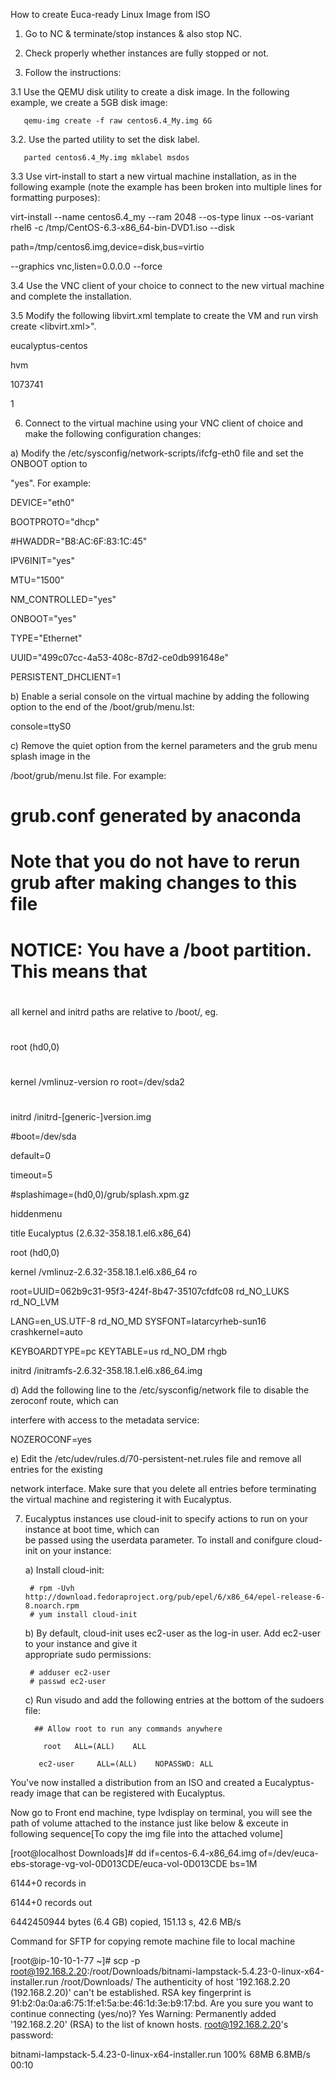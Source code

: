 How to create Euca-ready Linux Image from ISO 

1. Go to NC & terminate/stop instances & also stop NC.

2. Check properly whether instances are fully stopped or not.

3. Follow the instructions:


3.1  Use the QEMU disk utility to create a disk image. In the following example, we create a 5GB disk 
       image:



       qemu-img create -f raw centos6.4_My.img 6G

 

3.2. Use the parted utility to set the disk label.



       parted centos6.4_My.img mklabel msdos



3.3 Use virt-install to start a new virtual machine installation, as in the following example (note the example has been broken into multiple lines for formatting purposes):



virt-install --name centos6.4_my --ram 2048 --os-type linux --os-variant rhel6 -c /tmp/CentOS-6.3-x86_64-bin-DVD1.iso --disk

path=/tmp/centos6.img,device=disk,bus=virtio

--graphics vnc,listen=0.0.0.0 --force


3.4 Use the VNC client of your choice to connect to the new virtual machine and complete the installation.


3.5 Modify the following libvirt.xml template to create the VM and run virsh create <libvirt.xml>".


<domain type='kvm'>

<name>eucalyptus-centos</name>

<os>

<type>hvm</type>

</os>

<features>

<acpi/>

</features>

<memory>1073741</memory>

<vcpu>1</vcpu>

<devices>

<!--<emulator>/usr/bin/kvm</emulator>-->

<disk type='file'>

<source file='/tmp/centos6.img' />

<target dev='hda'/>

</disk>

<interface type='bridge'>

<source bridge='br0'/>

<model type='virtio'/>

</interface>

<graphics type='vnc' port='-1' autoport='yes' listen='0.0.0.0'/>

</devices>

</domain>

6. Connect to the virtual machine using your VNC client of choice and make the following configuration changes:

a) Modify the /etc/sysconfig/network-scripts/ifcfg-eth0 file and set the ONBOOT option to

"yes". For example:


DEVICE="eth0"

BOOTPROTO="dhcp"

#HWADDR="B8:AC:6F:83:1C:45"

IPV6INIT="yes"

MTU="1500"

NM_CONTROLLED="yes"

ONBOOT="yes"

TYPE="Ethernet"

UUID="499c07cc-4a53-408c-87d2-ce0db991648e"

PERSISTENT_DHCLIENT=1


b) Enable a serial console on the virtual machine by adding the following option to the end of the /boot/grub/menu.lst:

console=ttyS0


c) Remove the quiet option from the kernel parameters and the grub menu splash image in the

/boot/grub/menu.lst file. For example:


# grub.conf generated by anaconda

#

# Note that you do not have to rerun grub after making changes to this file

# NOTICE: You have a /boot partition. This means that

#

all kernel and initrd paths are relative to /boot/, eg.

#

root (hd0,0)

#

kernel /vmlinuz-version ro root=/dev/sda2

#

initrd /initrd-[generic-]version.img

#boot=/dev/sda

default=0

timeout=5

#splashimage=(hd0,0)/grub/splash.xpm.gz

hiddenmenu

title Eucalyptus (2.6.32-358.18.1.el6.x86_64)

root (hd0,0)

kernel /vmlinuz-2.6.32-358.18.1.el6.x86_64 ro

root=UUID=062b9c31-95f3-424f-8b47-35107cfdfc08 rd_NO_LUKS rd_NO_LVM

LANG=en_US.UTF-8 rd_NO_MD SYSFONT=latarcyrheb-sun16 crashkernel=auto

KEYBOARDTYPE=pc KEYTABLE=us rd_NO_DM rhgb

initrd /initramfs-2.6.32-358.18.1.el6.x86_64.img



d) Add the following line to the /etc/sysconfig/network file to disable the zeroconf route, which can

interfere with access to the metadata service:

NOZEROCONF=yes


e) Edit the /etc/udev/rules.d/70-persistent-net.rules file and remove all entries for the existing

network interface. Make sure that you delete all entries before terminating the virtual machine and registering it
 with Eucalyptus.



7. Eucalyptus instances use cloud-init to specify actions to run on your instance at boot time, which can          
     be passed using
 the userdata parameter. To install and conifgure cloud-init on your instance:


      a) Install cloud-init:

        # rpm -Uvh http://download.fedoraproject.org/pub/epel/6/x86_64/epel-release-6-8.noarch.rpm
        # yum install cloud-init

      b) By default, cloud-init uses ec2-user as the log-in user. Add ec2-user to your instance and give it   
          appropriate sudo permissions:

        # adduser ec2-user
        # passwd ec2-user

      c) Run visudo and add the following entries at the bottom of the sudoers file:

         ## Allow root to run any commands anywhere

           root   ALL=(ALL)    ALL

          ec2-user     ALL=(ALL)    NOPASSWD: ALL


You've now installed a distribution from an ISO and created a Eucalyptus-ready image that can be registered with Eucalyptus.







Now go to Front end machine, type lvdisplay on terminal, you will see the path of volume attached 
to the instance just like below & exceute in following sequence[To copy the img file into the attached volume]

[root@localhost Downloads]# dd if=centos-6.4-x86_64.img of=/dev/euca-ebs-storage-vg-vol-0D013CDE/euca-vol-0D013CDE bs=1M

6144+0 records in

6144+0 records out

6442450944 bytes (6.4 GB) copied, 151.13 s, 42.6 MB/s










Command for SFTP for copying remote machine file to local machine

[root@ip-10-10-1-77 ~]# scp -p root@192.168.2.20:/root/Downloads/bitnami-lampstack-5.4.23-0-linux-x64-installer.run /root/Downloads/
The authenticity of host '192.168.2.20 (192.168.2.20)' can't be established.
RSA key fingerprint is 91:b2:0a:0a:a6:75:1f:e1:5a:be:46:1d:3e:b9:17:bd.
Are you sure you want to continue connecting (yes/no)? Yes
Warning: Permanently added '192.168.2.20' (RSA) to the list of known hosts.
root@192.168.2.20's password: 

bitnami-lampstack-5.4.23-0-linux-x64-installer.run   100%   68MB  6.8MB/s  00:10 
